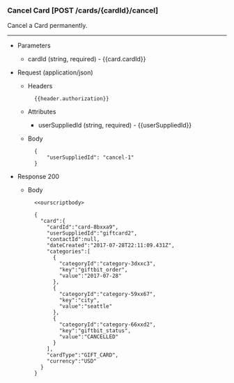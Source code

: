 ### Cancel Card [POST /cards/{cardId}/cancel]
Cancel a Card permanently.

---
+ Parameters
    + cardId (string, required) - {{card.cardId}}

+ Request (application/json)
    + Headers
    
            {{header.authorization}}
            
    + Attributes
        + userSuppliedId (string, required) - {{userSuppliedId}}
    
    + Body
            
            
            {
                "userSuppliedId": "cancel-1"
            }
    
+ Response 200

    + Body
    
            <<ourscriptbody>

            {
              "card":{
                "cardId":"card-8bxxa9",
                "userSuppliedId":"giftcard2",
                "contactId":null,
                "dateCreated":"2017-07-28T22:11:09.431Z",
                "categories":[
                  {
                    "categoryId":"category-3dxxc3",
                    "key":"giftbit_order",
                    "value":"2017-07-28"
                  },
                  {
                    "categoryId":"category-59xx67",
                    "key":"city",
                    "value":"seattle"
                  },
                  {
                    "categoryId":"category-66xxd2",
                    "key":"giftbit_status",
                    "value":"CANCELLED"
                  }
                ],
                "cardType":"GIFT_CARD",
                "currency":"USD"
              }
            }